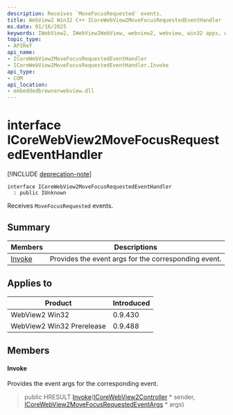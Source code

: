 ```yaml
---
description: Receives `MoveFocusRequested` events.
title: WebView2 Win32 C++ ICoreWebView2MoveFocusRequestedEventHandler
ms.date: 01/16/2025
keywords: IWebView2, IWebView2WebView, webview2, webview, win32 apps, win32, edge, ICoreWebView2, ICoreWebView2Controller, browser control, edge html, ICoreWebView2MoveFocusRequestedEventHandler
topic_type: 
- APIRef
api_name:
- ICoreWebView2MoveFocusRequestedEventHandler
- ICoreWebView2MoveFocusRequestedEventHandler.Invoke
api_type:
- COM
api_location:
- embeddedbrowserwebview.dll
---
```


# interface ICoreWebView2MoveFocusRequestedEventHandler

[!INCLUDE [deprecation-note](../includes/deprecation-note.md)]

```
interface ICoreWebView2MoveFocusRequestedEventHandler
  : public IUnknown
```

Receives `MoveFocusRequested` events.

## Summary

 Members                        | Descriptions
--------------------------------|---------------------------------------------
[Invoke](#invoke) | Provides the event args for the corresponding event.

## Applies to

Product                         | Introduced
--------------------------------|---------------------------------------------
WebView2 Win32            |    0.9.430
WebView2 Win32 Prerelease |    0.9.488

## Members

#### Invoke

Provides the event args for the corresponding event.

> public HRESULT [Invoke](#invoke)([ICoreWebView2Controller](icorewebview2controller.md#icorewebview2controller) * sender, [ICoreWebView2MoveFocusRequestedEventArgs](icorewebview2movefocusrequestedeventargs.md#icorewebview2movefocusrequestedeventargs) * args)

